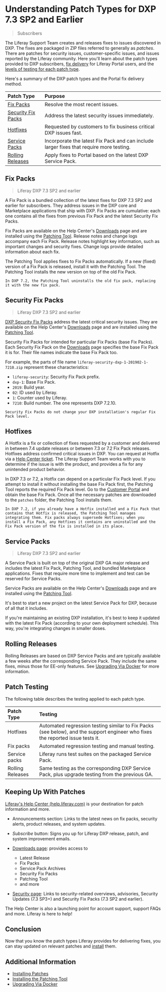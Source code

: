 # Understanding Patch Types for DXP 7.3 SP2 and Earlier

> Subscribers

The Liferay Support Team creates and releases fixes to issues discovered in DXP. The fixes are packaged in ZIP files referred to generally as _patches_. There are patches for security issues, customer-specific issues, and issues reported by the Liferay community. Here you'll learn about the patch types provided to DXP subscribers, [fix delivery](#ce-ga-releases) for Liferay Portal users, and the [levels of testing for each patch type](#patch-testing).

Here's a summary of the DXP patch types and the Portal fix delivery method.

| Patch Type | Purpose |
| :--------- | :------ |
| [Fix Packs](#fix-packs) | Resolve the most recent issues. |
| [Security Fix Packs](#security-fix-packs) | Address the latest security issues immediately. |
| [Hotfixes](#hotfixes) | Requested by customers to fix business critical DXP issues fast. |
| [Service Packs](#service-packs) | Incorporate the latest Fix Pack and can include larger fixes that require more testing. |
| [Rolling Releases](#rolling-releases) | Apply fixes to Portal based on the latest DXP Service Pack. |

## Fix Packs

> Liferay DXP 7.3 SP2 and earlier

A Fix Pack is a bundled collection of the latest fixes for DXP 7.3 SP2 and earlier for subscribers. They address issues in the DXP core and Marketplace applications that ship with DXP. Fix Packs are cumulative: each one contains all the fixes from previous Fix Pack and the latest Security Fix Packs.

Fix Packs are available on the Help Center's [Downloads](https://customer.liferay.com/downloads) page and are installed using the [Patching Tool](./installing-patches-for-dxp-7-3-and-earlier.md). Release notes and change logs accompany each Fix Pack. Release notes highlight key information, such as important changes and security fixes. Change logs provide detailed information about each fix.

The Patching Tool applies fixes to Fix Packs automatically. If a new (fixed) version of a Fix Pack is released, install it with the Patching Tool. The Patching Tool installs the new version on top of the old Fix Pack.

```{important}
In DXP 7.2, the Patching Tool uninstalls the old fix pack, replacing it with the new fix pack.
```

## Security Fix Packs

> Liferay DXP 7.3 SP2 and earlier

[DXP Security Fix Packs](https://help.liferay.com/hc/en-us/articles/360035038331) address the latest critical security issues. They are available on the Help Center's [Downloads](https://customer.liferay.com/downloads) page and are installed using the [Patching Tool](./installing-patches-for-dxp-7-3-and-earlier.md).

Security Fix Packs for intended for particular Fix Packs (base Fix Packs). Each Security Fix Pack on the [Downloads](https://customer.liferay.com/downloads) page specifies the base Fix Pack it is for. Their file names indicate the base Fix Pack too.

For example, the parts of file name `liferay-security-dxp-1-201902-1-7210.zip` represent these characteristics:

* `liferay-security`: Security Fix Pack prefix.
* `dxp-1`: Base Fix Pack.
*  `2019`: Build year.
* `02`: ID used by Liferay.
* `1`: Counter used by Liferay.
* `7210`: Build number. The one represents DXP 7.2.10.

```{note}
Security Fix Packs do not change your DXP installation's regular Fix Pack level.
```

## Hotfixes

A Hotfix is a fix or collection of fixes requested by a customer and delivered in between 7.4 update releases or between 7.3 or 7.2 Fix Pack releases. Hotfixes address confirmed critical issues in DXP. You can request at Hotfix via a [Help Center ticket](https://help.liferay.com/hc). The Liferay Support Team works with you to determine if the issue is with the product, and provides a fix for any unintended product behavior.

In DXP 7.3 or 7.2, a Hotfix can depend on a particular Fix Pack level. If you attempt to install it without installing the base Fix Pack first, the Patching Tool reports the required Fix Pack level. Go to the [Customer Portal](https://customer.liferay.com/downloads) and obtain the base Fix Pack. Once all the necessary patches are downloaded to the `patches` folder, the Patching Tool installs them.

```{important}
In DXP 7.2, if you already have a Hotfix installed and a Fix Pack that contains that Hotfix is released, the Patching Tool manages integrating them. Fix packs always supersede Hotfixes; when you install a Fix Pack, any Hotfixes it contains are uninstalled and the Fix Pack version of the fix is installed in its place.
```

## Service Packs

> Liferay DXP 7.3 SP2 and earlier

A Service Pack is built on top of the original DXP GA major release and includes the latest Fix Pack, Patching Tool, and bundled Marketplace applications. Fixes that require more time to implement and test can be reserved for Service Packs.

Service Packs are available on the Help Center's [Downloads](https://customer.liferay.com/downloads) page and are installed using the [Patching Tool](./installing-patches-for-dxp-7-3-and-earlier.md).

It's best to start a new project on the latest Service Pack for DXP, because of all that it includes.

If you're maintaining an existing DXP installation, it's best to keep it updated with the latest Fix Pack (according to your own deployment schedule). This way, you're integrating changes in smaller doses.

## Rolling Releases

Rolling Releases are based on DXP Service Packs and are typically available a few weeks after the corresponding Service Pack. They include the same fixes, minus those for EE-only features. See [Upgrading Via Docker](../../upgrading-liferay/upgrade-basics/upgrading-via-docker.md) for more information.

## Patch Testing

The following table describes the testing applied to each patch type.

| Patch Type     | Testing |
| :------------- | :------ |
| Hotfixes       | Automated regression testing similar to Fix Packs (see below), and the support engineer who fixes the reported issue tests it. |
| Fix packs      | Automated regression testing and manual testing. |
| Service packs  | Liferay runs test suites on the packaged Service Pack. |
| Rolling Releases | Same testing as the corresponding DXP Service Pack, plus upgrade testing from the previous GA. |

## Keeping Up With Patches

[Liferay's Help Center \(help.liferay.com\)](https://help.liferay.com/hc) is your destination for patch information and more.

* Announcements section: Links to the latest news on fix packs, security alerts, product releases, and system updates.

* *Subscribe* button: Signs you up for Liferay DXP release, patch, and system improvement emails.

* [Downloads page](https://customer.liferay.com/downloads): provides access to

    * Latest Release
    * Fix Packs
    * Service Pack Archives
    * Security Fix Packs
    * Patching Tool
    * and more

* [Security page](https://help.liferay.com/hc/en-us/categories/360000892792-Security): Links to security-related overviews, advisories, Security Updates (7.3 SP3+) and Security Fix Packs (7.3 SP2 and earlier).

The Help Center is also a launching point for account support, support FAQs and more. Liferay is here to help!

## Conclusion

Now that you know the patch types Liferay provides for delivering fixes, you can stay updated on relevant patches and [install](./installing-patches-for-dxp-7-3-and-earlier.md) them.

## Additional Information

* [Installing Patches](./installing-patches-for-dxp-7-3-and-earlier.md)
* [Installing the Patching Tool](../reference/installing-the-patching-tool.md)
* [Upgrading Via Docker](../../upgrading-liferay/upgrade-basics/upgrading-via-docker.md)